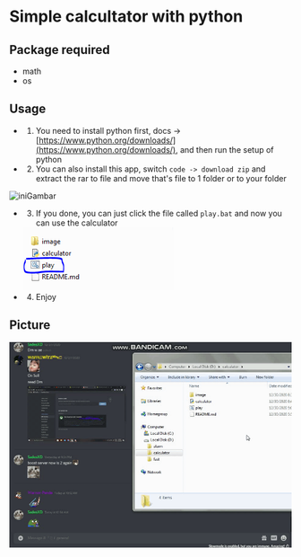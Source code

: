 # Simple calcultator with python

## Package required
- math
- os

## Usage
- 1. You need to install python first, docs -> [https://www.python.org/downloads/](https://www.python.org/downloads/), and then run the setup of python
- 2. You can also install this app, switch `code -> download zip` and extract the rar to file and move that's file to 1 folder or to your folder

<img src="https://cdn.discordapp.com/attachments/777509514890313758/792403274007314492/unknown.png" alt="iniGambar">

- 3. If you done, you can just click the file called `play.bat` and now you can use the calculator

    <img src="./image/gambar.png" alt="iniGambar">

- 4. Enjoy 

## Picture

<img src="./image/idk.gif" alt="image">
